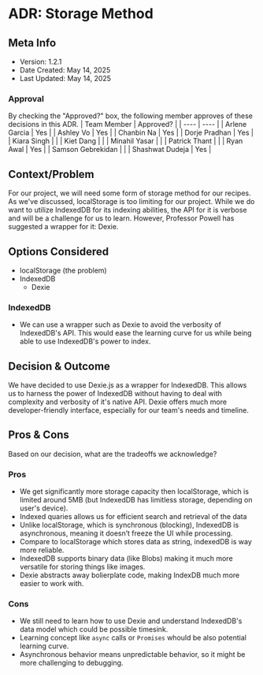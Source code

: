# ADR: Storage Method
## Meta Info
- Version: 1.2.1
- Date Created: May 14, 2025
- Last Updated: May 14, 2025

### Approval
By checking the "Approved?" box, the following member approves of these decisions in this ADR.
| Team Member       | Approved? |
| ----              | ---- | 
| Arlene Garcia     | Yes |
| Ashley Vo         | Yes |
| Chanbin Na        | Yes |
| Dorje Pradhan     | Yes |
| Kiara Singh       | |
| Kiet Dang         | |
| Minahil Yasar     | |
| Patrick Thant     | |
| Ryan Awal         | Yes |
| Samson Gebrekidan | |
| Shashwat Dudeja   | Yes |

## Context/Problem
For our project, we will need some form of storage method for our recipes. As we've discussed, localStorage is too limiting for our project. While we do want to utilize IndexedDB for its indexing abilities, the API for it is verbose and will be a challenge for us to learn. However, Professor Powell has suggested a wrapper for it: Dexie.

## Options Considered
- localStorage (the problem)
- IndexedDB
  - Dexie

### IndexedDB
- We can use a wrapper such as Dexie to avoid the verbosity of IndexedDB's API. This would ease the learning curve for us while being able to use IndexedDB's power to index.

## Decision & Outcome
We have decided to use Dexie.js as a wrapper for IndexedDB. This allows us to harness the power of IndexedDB without having to deal with complexity and verbosity of it's native API. Dexie offers much more developer-friendly interface, especially for our team's needs and timeline. 

## Pros & Cons
Based on our decision, what are the tradeoffs we acknowledge?

### Pros
- We get significantly more storage capacity then localStorage, which is limited around 5MB (but IndexedDB has limitless storage, depending on user's device).
- Indexed quaries allows us for efficient search and retrieval of the data
- Unlike localStorage, which is synchronous (blocking), IndexedDB is asynchronous, meaning it doesn’t freeze the UI while processing.
- Compare to localStorage which stores data as string, indexedDB is way more reliable.
- IndexedDB supports binary data (like Blobs) making it much more versatile for storing things like images.
- Dexie abstracts away bolierplate code, making IndexDB much more easier to work with.
### Cons
- We still need to learn how to use Dexie and understand IndexedDB's data model which could be possible timesink.
- Learning concept like `async` calls or `Promises` whould be also potential learning curve.
- Asynchronous behavior means unpredictable behavior, so it might be more challenging to debugging. 
